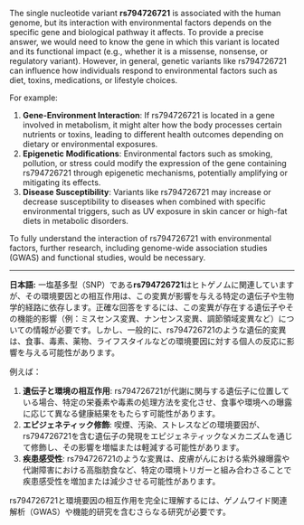 The single nucleotide variant **rs794726721** is associated with the human genome, but its interaction with environmental factors depends on the specific gene and biological pathway it affects. To provide a precise answer, we would need to know the gene in which this variant is located and its functional impact (e.g., whether it is a missense, nonsense, or regulatory variant). However, in general, genetic variants like rs794726721 can influence how individuals respond to environmental factors such as diet, toxins, medications, or lifestyle choices.

For example:
1. **Gene-Environment Interaction**: If rs794726721 is located in a gene involved in metabolism, it might alter how the body processes certain nutrients or toxins, leading to different health outcomes depending on dietary or environmental exposures.
2. **Epigenetic Modifications**: Environmental factors such as smoking, pollution, or stress could modify the expression of the gene containing rs794726721 through epigenetic mechanisms, potentially amplifying or mitigating its effects.
3. **Disease Susceptibility**: Variants like rs794726721 may increase or decrease susceptibility to diseases when combined with specific environmental triggers, such as UV exposure in skin cancer or high-fat diets in metabolic disorders.

To fully understand the interaction of rs794726721 with environmental factors, further research, including genome-wide association studies (GWAS) and functional studies, would be necessary.

---

**日本語:**
一塩基多型（SNP）である**rs794726721**はヒトゲノムに関連していますが、その環境要因との相互作用は、この変異が影響を与える特定の遺伝子や生物学的経路に依存します。正確な回答をするには、この変異が存在する遺伝子やその機能的影響（例：ミスセンス変異、ナンセンス変異、調節領域変異など）についての情報が必要です。しかし、一般的に、rs794726721のような遺伝的変異は、食事、毒素、薬物、ライフスタイルなどの環境要因に対する個人の反応に影響を与える可能性があります。

例えば：
1. **遺伝子と環境の相互作用**: rs794726721が代謝に関与する遺伝子に位置している場合、特定の栄養素や毒素の処理方法を変化させ、食事や環境への曝露に応じて異なる健康結果をもたらす可能性があります。
2. **エピジェネティック修飾**: 喫煙、汚染、ストレスなどの環境要因が、rs794726721を含む遺伝子の発現をエピジェネティックなメカニズムを通じて修飾し、その影響を増幅または軽減する可能性があります。
3. **疾患感受性**: rs794726721のような変異は、皮膚がんにおける紫外線曝露や代謝障害における高脂肪食など、特定の環境トリガーと組み合わさることで疾患感受性を増加または減少させる可能性があります。

rs794726721と環境要因の相互作用を完全に理解するには、ゲノムワイド関連解析（GWAS）や機能的研究を含むさらなる研究が必要です。